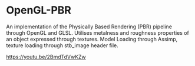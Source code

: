 # OpenGL-PBR
An implementation of the Physically Based Rendering (PBR) pipeline through OpenGL and GLSL.
Utilises metalness and roughness properties of an object expressed through textures. Model Loading through Assimp, texture loading through stb_image header file.

https://youtu.be/2BmdTdVwKZw
